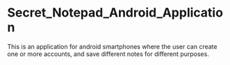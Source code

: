 # Secret_Notepad_Android_Application
This is an application for android smartphones where the user can create one or more accounts, and save different notes for different purposes.

